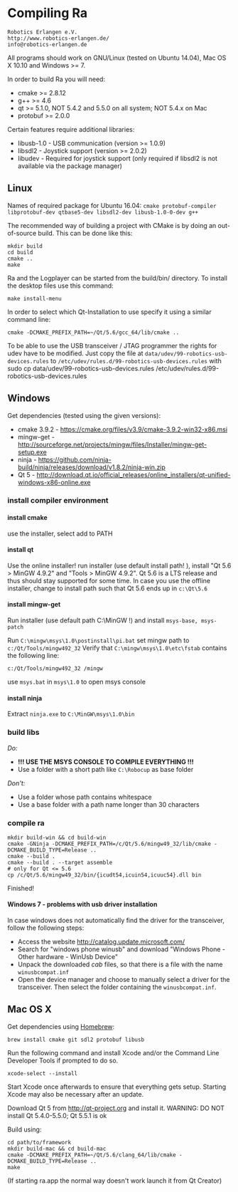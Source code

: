 # Compiling Ra

    Robotics Erlangen e.V.
    http://www.robotics-erlangen.de/
    info@robotics-erlangen.de


All programs should work on GNU/Linux (tested on Ubuntu 14.04), Mac OS X 10.10 and Windows >= 7.

In order to build Ra you will need:
 * cmake >= 2.8.12
 * g++ >= 4.6
 * qt >= 5.1.0, NOT 5.4.2 and 5.5.0 on all system; NOT 5.4.x on Mac
 * protobuf >= 2.0.0

Certain features require additional libraries:
 * libusb-1.0 - USB communication (version >= 1.0.9)
 * libsdl2 - Joystick support (version >= 2.0.2)
 * libudev - Required for joystick support (only required if libsdl2 is not available via the package manager)

## Linux
Names of required package for Ubuntu 16.04: `cmake protobuf-compiler libprotobuf-dev qtbase5-dev libsdl2-dev libusb-1.0-0-dev g++`

The recommended way of building a project with CMake is by doing an
out-of-source build. This can be done like this:

```
mkdir build
cd build
cmake ..
make
```

Ra and the Logplayer can be started from the build/bin/ directory.
To install the desktop files use this command:
```
make install-menu
```

In order to select which Qt-Installation to use specify it using a similar command line:
```
cmake -DCMAKE_PREFIX_PATH=~/Qt/5.6/gcc_64/lib/cmake ..
```

To be able to use the USB transceiver / JTAG programmer the rights for udev have to be modified.
Just copy the file at `data/udev/99-robotics-usb-devices.rules` to `/etc/udev/rules.d/99-robotics-usb-devices.rules`
with sudo cp data/udev/99-robotics-usb-devices.rules /etc/udev/rules.d/99-robotics-usb-devices.rules

## Windows
Get dependencies (tested using the given versions):
* cmake 3.9.2 - https://cmake.org/files/v3.9/cmake-3.9.2-win32-x86.msi
* mingw-get - http://sourceforge.net/projects/mingw/files/Installer/mingw-get-setup.exe
* ninja - https://github.com/ninja-build/ninja/releases/download/v1.8.2/ninja-win.zip
* Qt 5 - http://download.qt.io/official_releases/online_installers/qt-unified-windows-x86-online.exe

### install compiler environment

#### install cmake
use the installer, select add to PATH

#### install qt
Use the online installer! run installer (use default install path! ), install "Qt 5.6 > MinGW 4.9.2" and "Tools > MinGW 4.9.2". Qt 5.6 is a LTS release and thus should stay supported for some time.
In case you use the offline installer, change to install path such that Qt 5.6 ends up in `c:\Qt\5.6`

#### install mingw-get
Run installer (use default path C:\MinGW !) and install `msys-base, msys-patch`

Run `C:\mingw\msys\1.0\postinstall\pi.bat` set mingw path to `c:/Qt/Tools/mingw492_32`
Verify that `C:\mingw\msys\1.0\etc\fstab` contains the following line:
```
c:/Qt/Tools/mingw492_32 /mingw
```

use `msys.bat` in `msys\1.0` to open msys console

#### install ninja
Extract `ninja.exe` to `C:\MinGW\msys\1.0\bin`

### build libs

*Do:*
- **!!! USE THE MSYS CONSOLE TO COMPILE EVERYTHING !!!**
- Use a folder with a short path like `C:\Robocup` as base folder

*Don't:*
- Use a folder whose path contains whitespace
- Use a base folder with a path name longer than 30 characters

### compile ra
```
mkdir build-win && cd build-win
cmake -GNinja -DCMAKE_PREFIX_PATH=/c/Qt/5.6/mingw49_32/lib/cmake -DCMAKE_BUILD_TYPE=Release ..
cmake --build .
cmake --build . --target assemble
# only for Qt <= 5.6
cp /c/Qt/5.6/mingw49_32/bin/{icudt54,icuin54,icuuc54}.dll bin
```

Finished!


#### Windows 7 - problems with usb driver installation
In case windows does not automatically find the driver for the transceiver, follow
the following steps:
- Access the website http://catalog.update.microsoft.com/
- Search for "windows phone winusb" and download "Windows Phone - Other hardware - WinUsb Device"
- Unpack the downloaded _cab_ files, so that there is a file with the name `winusbcompat.inf`
- Open the device manager and choose to manually select a driver for the transceiver.
  Then select the folder containing the `winusbcompat.inf`.


## Mac OS X
Get dependencies using [Homebrew](http://brew.sh):
```
brew install cmake git sdl2 protobuf libusb
```
Run the following command and install Xcode and/or the Command Line Developer Tools if prompted to do so.
```
xcode-select --install
```
Start Xcode once afterwards to ensure that everything gets setup. Starting Xcode may also be necessary after an update.

Download Qt 5 from http://qt-project.org and install it.
WARNING: DO NOT install Qt 5.4.0-5.5.0; Qt 5.5.1 is ok

Build using:
```
cd path/to/framework
mkdir build-mac && cd build-mac
cmake -DCMAKE_PREFIX_PATH=~/Qt/5.6/clang_64/lib/cmake -DCMAKE_BUILD_TYPE=Release ..
make
```

(If starting ra.app the normal way doesn't work launch it from Qt Creator)
